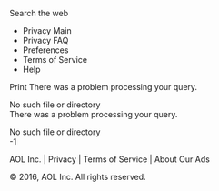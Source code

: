 Search the web

*   Privacy Main
*   Privacy FAQ
*   Preferences
*   Terms of Service
*   Help

Print There was a problem processing your query.  
  
No such file or directory  
There was a problem processing your query.  
  
No such file or directory  
\-1

AOL Inc. | Privacy | Terms of Service | About Our Ads

© 2016, AOL Inc. All rights reserved.